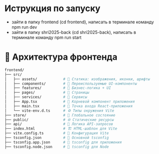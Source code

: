 # Иструкция по запуску

- зайти в папку frontend (cd frontend), написать в терминале команду npm run dev
- зайти в папку shri2025-back (cd shri2025-back), написать в терминале команду npm run start

# 📁 Архитектура фронтенда

```bash
frontend/
├── src/
│   ├── assets/            # 🎨 Статика: изображения, иконки, шрифты
│   ├── components/        # 🧩 Переиспользуемые UI-компоненты
│   ├── features/          # 🚀 Бизнес-логика + UI
│   ├── pages/             # 📄 Страницы
│   ├── services/          # 🔌 Сервисы
│   ├── App.tsx            # 🔌 Корневой компонент приложения
│   ├── main.tsx           # 🚪 Точка входа React-приложения
│   └── vite-env.d.ts      # ⚙️ Типы окружения Vite
├── store/                 # 🧠 Глобальное состояние
├── public/                # 🌐 Статические ресурсы
├── api/                   # 📡 Логика API-запросов
├── index.html             # 🏗️ HTML-шаблон для Vite
├── vite.config.ts         # 🔧 Конфигурация Vite
├── tsconfig.json          # 📘 Основной tsconfig
├── tsconfig.app.json      # 📘 tsconfig для приложения
├── tsconfig.node.json     # 📘 tsconfig для Node
```
